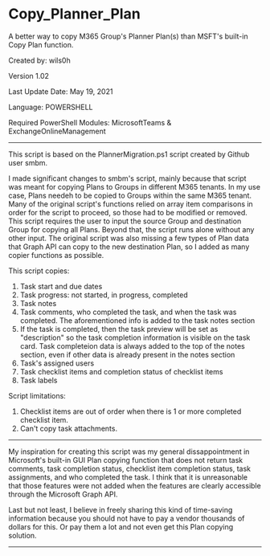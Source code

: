 # Copy_Planner_Plan
A better way to copy M365 Group's Planner Plan(s) than MSFT's built-in Copy Plan function.

Created by: wils0h

Version 1.02

Last Update Date: May 19, 2021

Language: POWERSHELL

Required PowerShell Modules: MicrosoftTeams & ExchangeOnlineManagement
****************************************************************************************
This script is based on the PlannerMigration.ps1 script created by Github user smbm.

I made significant changes to smbm's script, mainly because that script was meant for copying Plans to Groups in different M365 tenants. In my use case, Plans needeh to be copied to Groups within the same M365 tenant.
Many of the original script's functions relied on array item comparisons in order for the script to proceed, so those had to be modified or removed.
This script requires the user to input the source Group and destination Group for copying all Plans. Beyond that, the script runs alone without any other input.
The original script was also missing a few types of Plan data that Graph API can copy to the new destination Plan, so I added as many copier functions as possible.

This script copies:
1. Task start and due dates
2. Task progress: not started, in progress, completed
3. Task notes
4. Task comments, who completed the task, and when the task was completed. The aforementioned info is added to the task notes section
5. If the task is completed, then the task preview will be set as "description" so the task completion information is visible on the task card. Task completeion data is always added to the top of the notes section, even if other data is already present in the notes section
6. Task's assigned users
7. Task checklist items and completion status of checklist items
8. Task labels

Script limitations:
1. Checklist items are out of order when there is 1 or more completed checklist item.
2. Can't copy task attachments.
****************************************************************************************
My inspiration for creating this script was my general dissappointment in Microsoft's built-in GUI Plan copying function that does not return task comments, task completion status, checklist item completion status, task assignments, and who completed the task. I think that it is unreasonable that those features were not added when the features are clearly accessible through the Microsoft Graph API.

Last but not least, I believe in freely sharing this kind of time-saving information because you should not have to pay a vendor thousands of dollars for this. Or pay them a lot and not even get this Plan copying solution.
****************************************************************************************
